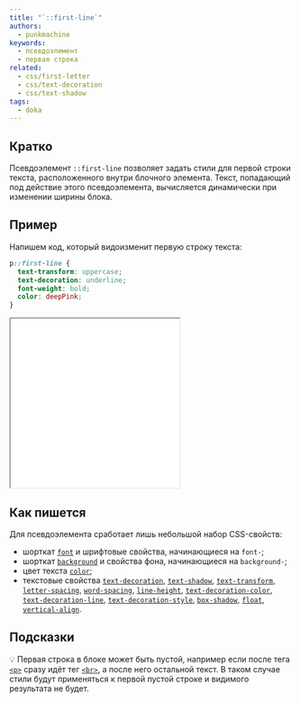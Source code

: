 ```yaml
---
title: "`::first-line`"
authors:
  - punkmachine
keywords:
  - псевдоэлемент
  - первая строка
related:
  - css/first-letter
  - css/text-decoration
  - css/text-shadow
tags:
  - doka
---
```


## Кратко

Псевдоэлемент `::first-line` позволяет задать стили для первой строки текста, расположенного внутри блочного элемента. Текст, попадающий под действие этого псевдоэлемента, вычисляется динамически при изменении ширины блока.

## Пример

Напишем код, который видоизменит первую строку текста:

```css
p::first-line {
  text-transform: uppercase;
  text-decoration: underline;
  font-weight: bold;
  color: deepPink;
}
```

<iframe title="Псевдоэлемент ::first-line" src="demos/first-line/" height="300"></iframe>

## Как пишется

Для псевдоэлемента сработает лишь небольшой набор CSS-свойств:

- шорткат [`font`](/css/font/) и шрифтовые свойства, начинающиеся на `font-`;
- шорткат [`background`](/css/backgroutnd/) и свойства фона, начинающиеся на `background-`;
- цвет текста [`color`](/css/color);
- текстовые свойства [`text-decoration`](/css/text-decoration/), [`text-shadow`](/css/text-shadow/), [`text-transform`](/css/text-transform/), [`letter-spacing`](/css/letter-spacing/), [`word-spacing`](/css/word-spacing/), [`line-height`](/css/line-height/), [`text-decoration-color`](/css/text-decoration-color/), [`text-decoration-line`](/css/text-decoration-line/), [`text-decoration-style`](/css/text-decoration-style/), [`box-shadow`](/css/box-shadow/), [`float`](/css/float/), [`vertical-align`](/css/vertical-align/).

## Подсказки

💡 Первая строка в блоке может быть пустой, например если после тега [`<p>`](/html/p/) сразу идёт тег [`<br>`](/html/br/), а после него остальной текст. В таком случае стили будут применяться к первой пустой строке и видимого результата не будет.
